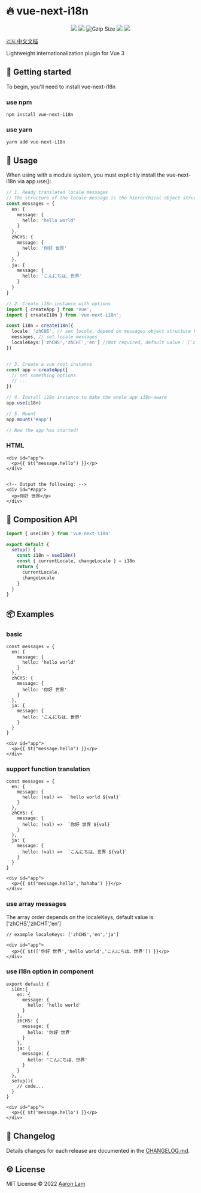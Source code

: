# 🔥️ vue-next-i18n

<p align="center">
<img src="https://github.com/Aaronlamz/vue-next-i18n/actions/workflows/npm-publish.yml/badge.svg?branch=main">
<img src="https://img.shields.io/github/license/Aaronlamz/vue-next-i18n">
<img src="https://img.badgesize.io/https://unpkg.com/vue-next-i18n/dist/vue-next-i18n.cjs.js?compression=gzip&style=flat-square&label=gzip%20size&color=#4fc08d" alt="Gzip Size" />
<img src="https://packagephobia.com/badge?p=vue-next-i18n@1.0.10" />
<img src="https://coveralls.io/repos/github/Aaronlamz/vue-next-i18n/badge.svg?branch=main" />
</p>
<p>
 <a href="./README.zh-CN.md">🇨🇳 中文文档</a> 
</p>
Lightweight internationalization plugin for Vue 3

## 🌈 Getting started
To begin, you'll need to install vue-next-i18n 

### use npm
```
npm install vue-next-i18n
```
### use yarn
```
yarn add vue-next-i18n
```
## 🚀 Usage
When using with a module system, you must explicitly install the vue-next-i18n via app.use():
```typescript
// 1. Ready translated locale messages
// The structure of the locale message is the hierarchical object structure with each locale as the top property
const messages = {
  en: {
    message: {
      hello: 'hello world'
    }
  },
  zhCHS: {
    message: {
      hello: '你好 世界'
    }
  },
  ja: {
    message: {
      hello: 'こんにちは、世界'
    }
  }
}

// 2. Create i18n instance with options
import { createApp } from 'vue';
import { createI18n } from 'vue-next-i18n';

const i18n = createI18n({
  locale: 'zhCHS', // set locale, depend on messages object structure keys
  messages, // set locale messages
  localeKeys:['zhCHS','zhCHT','en'] //Not required, default value： ['zhCHS','zhCHT','en']
})


// 3. Create a vue root instance
const app = createApp({
  // set something options
  // ...
})

// 4. Install i18n instance to make the whole app i18n-aware
app.use(i18n)

// 5. Mount
app.mount('#app')

// Now the app has started!
```
### HTML
```
<div id="app">
  <p>{{ $t("message.hello") }}</p>
</div>


```
```
<!-- Output the following: -->
<div id="#app">
  <p>你好 世界</p>
</div>
```
## 🚌 Composition API
```typescript
import { useI18n } from 'vue-next-i18n'

export default {
  setup() {
    const i18n = useI18n()
    const { currentLocale, changeLocale } = i18n
    return {
      currentLocale,
      changeLocale
    }
  }
}
```

## 📦 Examples

### basic
```
const messages = {
  en: {
    message: {
      hello: 'hello world'
    }
  },
  zhCHS: {
    message: {
      hello: '你好 世界'
    }
  },
  ja: {
    message: {
      hello: 'こんにちは、世界'
    }
  }
}

<div id="app">
  <p>{{ $t("message.hello") }}</p>
</div>
```

### support function translation
```
const messages = {
  en: {
    message: {
      hello: (val) =>  `hello world ${val}`
    }
  },
  zhCHS: {
    message: {
      hello: (val) =>  `你好 世界 ${val}`
    }
  },
  ja: {
    message: {
      hello: (val) =>  `こんにちは、世界 ${val}`
    }
  }
}

<div id="app">
  <p>{{ $t("message.hello",'hahaha') }}</p>
</div>
```
### use array messages
The array order depends on the localeKeys, default value is ['zhCHS','zhCHT','en']

```
// example localeKeys: ['zhCHS','en','ja']

<div id="app">
  <p>{{ $t(['你好 世界','hello world','こんにちは、世界']) }}</p>
</div>
```

### use i18n option in component
```
export default {
  i18n:{
    en: {
      message: {
        hello: 'hello world'
      }
    },
    zhCHS: {
      message: {
        hello: '你好 世界'
      }
    },
    ja: {
      message: {
        hello: 'こんにちは、世界'
      }
    } 
  },
  setup(){
    // code...
  }
}

<div id="app">
  <p>{{ $t('message.hello') }}</p>
</div>
```

## 📜 Changelog
Details changes for each release are documented in the [CHANGELOG.md](./CHANGELOG.md).

## ©️ License
MIT License © 2022 [Aaron Lam](https://github.com/Aaronlamz)

